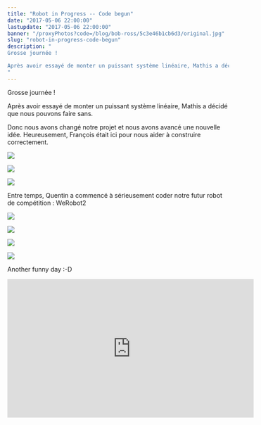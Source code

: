 ```yaml
---
title: "Robot in Progress -- Code begun"
date: "2017-05-06 22:00:00"
lastupdate: "2017-05-06 22:00:00"
banner: "/proxyPhotos?code=/blog/bob-ross/5c3e46b1cb6d3/original.jpg"
slug: "robot-in-progress-code-begun"
description: " 
Grosse journée !

Après avoir essayé de monter un puissant système linéaire, Mathis a décidé que nous pouvons faire sans.
"
---
```

Grosse journée !

Après avoir essayé de monter un puissant système linéaire, Mathis a décidé que nous pouvons faire sans.

Donc nous avons changé notre projet et nous avons avancé une nouvelle idée. Heureusement, François était ici pour nous aider à construire correctement.

![](/proxyPhotos?code=/blog/bob-ross/5c3e46b25446f/50.jpg)

![](/proxyPhotos?code=/blog/bob-ross/5c3e46b2d2d41/50.jpg)

![](/proxyPhotos?code=/blog/bob-ross/5c3e46b340889/50.jpg)

Entre temps, Quentin a commencé à sérieusement coder notre futur robot de compétition : WeRobot2

![](/proxyPhotos?code=/blog/bob-ross/5c3e46b3a9f33/50.jpg)

![](/proxyPhotos?code=/blog/bob-ross/5c3e46b464950/50.jpg)

![](/proxyPhotos?code=/blog/bob-ross/5c3e46b5108f1/50.jpg)

![](/proxyPhotos?code=/blog/bob-ross/5c3e46b590bb9/50.jpg)

 Another funny day :-D

<iframe width="560" height="315" src="https://www.youtube-nocookie.com/embed/4V8yYwOh8wk" frameborder="0" allow="accelerometer; autoplay; encrypted-media; gyroscope; picture-in-picture" allowfullscreen></iframe>
    